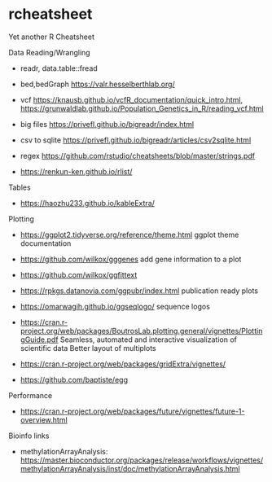 # rcheatsheet
Yet another R Cheatsheet

Data Reading/Wrangling

* readr, data.table::fread
* bed,bedGraph https://valr.hesselberthlab.org/
* vcf https://knausb.github.io/vcfR_documentation/quick_intro.html, https://grunwaldlab.github.io/Population_Genetics_in_R/reading_vcf.html
* big files  https://privefl.github.io/bigreadr/index.html
* csv to sqlite https://privefl.github.io/bigreadr/articles/csv2sqlite.html

* regex https://github.com/rstudio/cheatsheets/blob/master/strings.pdf
* https://renkun-ken.github.io/rlist/

Tables

* https://haozhu233.github.io/kableExtra/

Plotting

* https://ggplot2.tidyverse.org/reference/theme.html ggplot theme documentation
* https://github.com/wilkox/gggenes add gene information to a plot
* https://github.com/wilkox/ggfittext 
* https://rpkgs.datanovia.com/ggpubr/index.html publication ready plots
* https://omarwagih.github.io/ggseqlogo/ sequence logos
* https://cran.r-project.org/web/packages/BoutrosLab.plotting.general/vignettes/PlottingGuide.pdf  Seamless, automated and interactive visualization of scientific data
Better layout of multiplots

* https://cran.r-project.org/web/packages/gridExtra/vignettes/
* https://github.com/baptiste/egg

Performance

* https://cran.r-project.org/web/packages/future/vignettes/future-1-overview.html


Bioinfo links

* methylationArrayAnalysis: https://master.bioconductor.org/packages/release/workflows/vignettes/methylationArrayAnalysis/inst/doc/methylationArrayAnalysis.html
